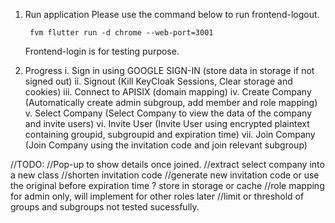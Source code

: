 1. Run application
    Please use the command below to run frontend-logout.

        fvm flutter run -d chrome --web-port=3001

    Frontend-login is for testing purpose.

2. Progress
    i.   Sign in using GOOGLE SIGN-IN (store data in storage if not signed out)
    ii.  Signout (Kill KeyCloak Sessions, Clear storage and cookies)
    iii. Connect to APISIX (domain mapping)
    iv.  Create Company (Automatically create admin subgroup, add member and role mapping)
    v.   Select Company (Select Company to view the data of the company and invite users)
    vi.  Invite User (Invite User using encrypted plaintext containing groupid, subgroupid and expiration time) 
    vii. Join Company (Join Company using the invitation code and join relevant subgroup)


//TODO:
//Pop-up to show details once joined.
//extract select company into a new class
//shorten invitation code
//generate new invitation code or use the original before expiration time ? store in storage or cache
//role mapping for admin only, will implement for other roles later
//limit or threshold of groups and subgroups not tested sucessfully.
